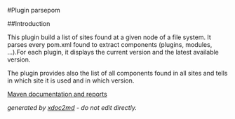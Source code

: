 
#Plugin parsepom

##Introduction

This plugin build a list of sites found at a given node of a file system. It parses every pom.xml found to extract components (plugins, modules, ...).For each plugin, it displays the current version and the latest available version.

The plugin provides also the list of all components found in all sites and tells in which site it is used and in which version.


[Maven documentation and reports](http://dev.lutece.paris.fr/plugins/plugin-parsepom/)



 *generated by [xdoc2md](https://github.com/lutece-platform/tools-maven-xdoc2md-plugin) - do not edit directly.*